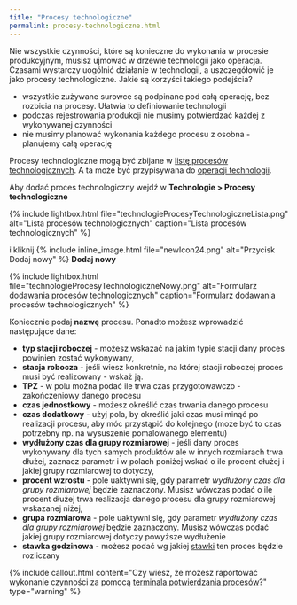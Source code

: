 ```yaml
---
title: "Procesy technologiczne"
permalink: procesy-technologiczne.html
---
```


Nie wszystkie czynności, które są konieczne do wykonania w procesie produkcyjnym, musisz ujmować w drzewie technologii jako operacja. Czasami wystarczy uogólnić działanie w technologii, a uszczegółowić je jako procesy technologiczne. Jakie są korzyści takiego podejścia?
- wszystkie zużywane surowce są podpinane pod całą operację, bez rozbicia na procesy. Ułatwia to definiowanie technologii
- podczas rejestrowania produkcji nie musimy potwierdzać każdej z wykonywanej czynności
- nie musimy planować wykonania każdego procesu z osobna - planujemy całą operację

Procesy technologiczne mogą być zbijane w [listę procesów technologicznych](/listy-procesow). A ta może być przypisywana do [operacji technologii](/technologie-szczegoly.html#zakładka-procesy).

Aby dodać proces technologiczny wejdź w **Technologie > Procesy technologiczne**

{% include lightbox.html file="technologieProcesyTechnologiczneLista.png" alt="Lista procesów technologicznych" caption="Lista procesów technologicznych" %} 

i kliknij {% include inline_image.html file="newIcon24.png" alt="Przycisk Dodaj nowy" %} **Dodaj nowy**  

{% include lightbox.html file="technologieProcesyTechnologiczneNowy.png" alt="Formularz dodawania procesów technologicznych" caption="Formularz dodawania procesów technologicznych" %} 

Koniecznie podaj **nazwę** procesu. Ponadto możesz wprowadzić następujące dane:

- **typ stacji roboczej** - możesz wskazać na jakim typie stacji dany proces powinien zostać wykonywany,
- **stacja robocza** - jeśli wiesz konkretnie, na której stacji roboczej proces musi być realizowany - wskaż ją. 
- **TPZ** - w polu można podać ile trwa czas przygotowawczo - zakończeniowy danego procesu 
- **czas jednostkowy** - możesz określić czas trwania danego procesu
- **czas dodatkowy** - użyj pola, by określić jaki czas musi minąć po realizacji procesu, aby móc przystąpić do kolejnego (może być to czas potrzebny np. na wysuszenie pomalowanego elementu)
- **wydłużony czas dla grupy rozmiarowej** - jeśli dany proces wykonywany dla tych samych produktów ale w innych rozmiarach trwa dłużej, zaznacz parametr i w polach poniżej wskać o ile procent dłużej i jakiej grupy rozmiarowej to dotyczy,
- **procent wzrostu** - pole uaktywni się, gdy parametr *wydłużony czas dla grupy rozmiarowej* będzie zaznaczony. Musisz wówczas podać o ile procent dłużej trwa realizacja danego procesu dla grupy rozmiarowej wskazanej niżej,
- **grupa rozmiarowa** - pole uaktywni się, gdy parametr *wydłużony czas dla grupy rozmiarowej* będzie zaznaczony. Musisz wówczas podać jakiej grupy rozmiarowej dotyczy powyższe wydłużenie
- **stawka godzinowa** - możesz podać wg jakiej [stawki](stawki-za-procesy) ten proces będzie rozliczany

{% include callout.html content="Czy wiesz, że możesz raportować wykonanie czynności za pomocą [terminala potwierdzania procesów](/terminal-potwierdzania-procesow)?" type="warning" %}